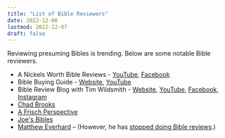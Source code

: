 ```yaml
---
title: "List of Bible Reviewers"
date: 2022-12-06
lastmod: 2022-12-07
draft: false
---
```


Reviewing presuming Bibles is trending. Below are some notable Bible reviewers.

- A Nickels Worth Bible Reviews - [YouTube](https://www.youtube.com/@anickelsworthbiblereviews), [Facebook](https://facebook.com/officialanickelsworth)
- Bible Buying Guide - [Website](https://biblebuyingguide.com), [YouTube](https://www.youtube.com/@BibleBuyingGuide)
- Bible Review Blog with Tim Wildsmith - [Website](https://www.biblereviewblog.com), [YouTube](https://www.youtube.com/@timwildsmith), [Facebook](https://www.facebook.com/BibleReviewBlog/), [Instagram](https://www.instagram.com/biblereviewblog/) 
- [Chad Brooks](https://www.youtube.com/@revchadbrooks)
- [A Frisch Perspective](https://www.youtube.com/@AFrischPerspective)
- [Joe's Bibles](https://www.youtube.com/@joesbibles5636)
- [Matthew Everhard](https://youtube.com/playlist?list=PLWctVi0LWLsAE8OawOHmrrZgLu3ryOrFK) – (However, he has [stopped doing Bible reviews](https://youtu.be/ebNFzPpZNOI).)
